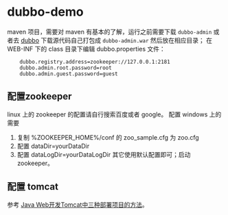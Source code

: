 # dubbo-demo

maven 项目，需要对 maven 有基本的了解，运行之前需要下载 ```dubbo-admin``` 或者去 [dubbo](https://github.com/alibaba/dubbo.git) 下载源代码自己打包成 ```dubbo-admin.war``` 然后放在相应目录；
在 WEB-INF 下的 class 目录下编辑 dubbo.properties 文件：

        dubbo.registry.address=zookeeper://127.0.0.1:2181
        dubbo.admin.root.password=root
        dubbo.admin.guest.password=guest
## 配置zookeeper
linux 上的 zookeeper 的配置请自行搜索百度或者 google。
配置 windows 上的需要 
 1. 复制 %ZOOKEEPER_HOME%/conf 的 zoo_sample.cfg 为 zoo.cfg
 2. 配置 dataDir=yourDataDir
 3. 配置 dataLogDir=yourDataLogDir
其它使用默认配置即可；启动 zookeeper。

## 配置 tomcat

参考 [Java Web开发Tomcat中三种部署项目的方法](http://shuyangyang.blog.51cto.com/1685768/1040127)。
 

 
